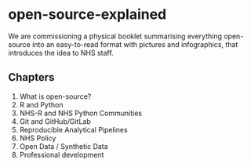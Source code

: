 # open-source-explained

We are commissioning a physical booklet summarising everything open-source into an easy-to-read format with pictures and infographics, that introduces the idea to NHS staff. 

## Chapters

1. What is open-source?
2. R and Python
3. NHS-R and NHS Python Communities
4. Git and GitHub/GitLab
5. Reproducible Analytical Pipelines
6. NHS Policy
7. Open Data / Synthetic Data
8. Professional development
